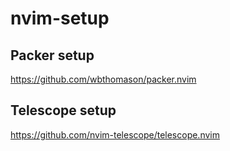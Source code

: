 # nvim-setup

## Packer setup

https://github.com/wbthomason/packer.nvim

## Telescope setup

https://github.com/nvim-telescope/telescope.nvim
